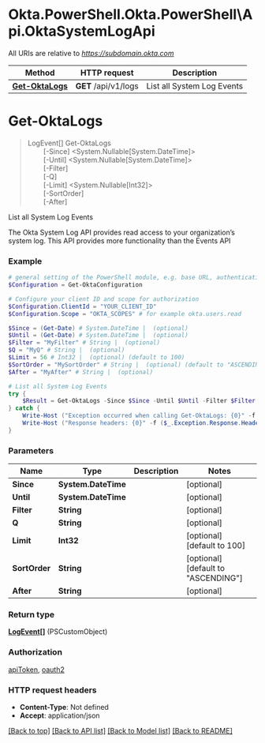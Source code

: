 # Okta.PowerShell.Okta.PowerShell\Api.OktaSystemLogApi

All URIs are relative to *https://subdomain.okta.com*

Method | HTTP request | Description
------------- | ------------- | -------------
[**Get-OktaLogs**](OktaSystemLogApi.md#Get-OktaLogs) | **GET** /api/v1/logs | List all System Log Events


<a id="Get-OktaLogs"></a>
# **Get-OktaLogs**
> LogEvent[] Get-OktaLogs<br>
> &nbsp;&nbsp;&nbsp;&nbsp;&nbsp;&nbsp;&nbsp;&nbsp;[-Since] <System.Nullable[System.DateTime]><br>
> &nbsp;&nbsp;&nbsp;&nbsp;&nbsp;&nbsp;&nbsp;&nbsp;[-Until] <System.Nullable[System.DateTime]><br>
> &nbsp;&nbsp;&nbsp;&nbsp;&nbsp;&nbsp;&nbsp;&nbsp;[-Filter] <String><br>
> &nbsp;&nbsp;&nbsp;&nbsp;&nbsp;&nbsp;&nbsp;&nbsp;[-Q] <String><br>
> &nbsp;&nbsp;&nbsp;&nbsp;&nbsp;&nbsp;&nbsp;&nbsp;[-Limit] <System.Nullable[Int32]><br>
> &nbsp;&nbsp;&nbsp;&nbsp;&nbsp;&nbsp;&nbsp;&nbsp;[-SortOrder] <String><br>
> &nbsp;&nbsp;&nbsp;&nbsp;&nbsp;&nbsp;&nbsp;&nbsp;[-After] <String><br>

List all System Log Events

The Okta System Log API provides read access to your organization’s system log. This API provides more functionality than the Events API

### Example
```powershell
# general setting of the PowerShell module, e.g. base URL, authentication, etc
$Configuration = Get-OktaConfiguration

# Configure your client ID and scope for authorization
$Configuration.ClientId = "YOUR_CLIENT_ID"
$Configuration.Scope = "OKTA_SCOPES" # for example okta.users.read

$Since = (Get-Date) # System.DateTime |  (optional)
$Until = (Get-Date) # System.DateTime |  (optional)
$Filter = "MyFilter" # String |  (optional)
$Q = "MyQ" # String |  (optional)
$Limit = 56 # Int32 |  (optional) (default to 100)
$SortOrder = "MySortOrder" # String |  (optional) (default to "ASCENDING")
$After = "MyAfter" # String |  (optional)

# List all System Log Events
try {
    $Result = Get-OktaLogs -Since $Since -Until $Until -Filter $Filter -Q $Q -Limit $Limit -SortOrder $SortOrder -After $After
} catch {
    Write-Host ("Exception occurred when calling Get-OktaLogs: {0}" -f ($_.ErrorDetails | ConvertFrom-Json))
    Write-Host ("Response headers: {0}" -f ($_.Exception.Response.Headers | ConvertTo-Json))
}
```

### Parameters

Name | Type | Description  | Notes
------------- | ------------- | ------------- | -------------
 **Since** | **System.DateTime**|  | [optional] 
 **Until** | **System.DateTime**|  | [optional] 
 **Filter** | **String**|  | [optional] 
 **Q** | **String**|  | [optional] 
 **Limit** | **Int32**|  | [optional] [default to 100]
 **SortOrder** | **String**|  | [optional] [default to &quot;ASCENDING&quot;]
 **After** | **String**|  | [optional] 

### Return type

[**LogEvent[]**](LogEvent.md) (PSCustomObject)

### Authorization

[apiToken](../README.md#apiToken), [oauth2](../README.md#oauth2)

### HTTP request headers

 - **Content-Type**: Not defined
 - **Accept**: application/json

[[Back to top]](#) [[Back to API list]](../README.md#documentation-for-api-endpoints) [[Back to Model list]](../README.md#documentation-for-models) [[Back to README]](../README.md)

